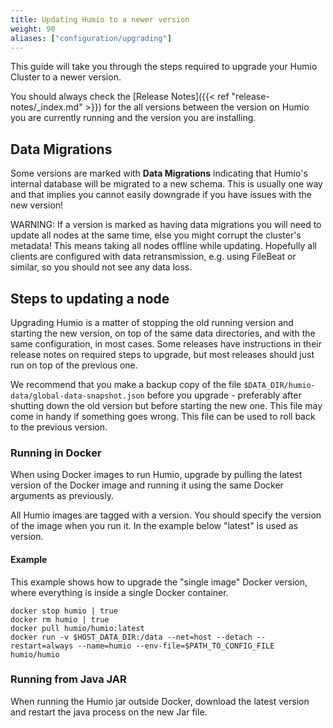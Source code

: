 ```yaml
---
title: Updating Humio to a newer version
weight: 90
aliases: ["configuration/upgrading"]
---
```


This guide will take you through the steps required to upgrade your Humio Cluster
to a newer version.

You should always check the [Release Notes]({{< ref "release-notes/_index.md" >}})
for the all versions between the version on Humio you are currently running
and the version you are installing.

## Data Migrations

Some versions are marked with __Data Migrations__ indicating that Humio's
internal database will be migrated to a new schema. This is usually one way
and that implies you cannot easily downgrade if you have issues with the new
version!

WARNING: If a version is marked as having data migrations you will need to update all nodes
at the same time, else you might corrupt the cluster's metadata!
This means taking all nodes offline while updating. Hopefully all clients are configured
with data retransmission, e.g. using FileBeat or similar, so you should not see any data loss.

## Steps to updating a node

Upgrading Humio is a matter of stopping the old running version and
starting the new version, on top of the same data directories, and
with the same configuration, in most cases. Some releases have
instructions in their release notes on required steps to upgrade, but
most releases should just run on top of the previous one.

We recommend that you make a backup copy of the file `$DATA_DIR/humio-data/global-data-snapshot.json`
before you upgrade - preferably after shutting down the old version but before starting the new one.
This file may come in handy if something goes wrong.
This file can be used to roll back to the previous version.

### Running in Docker

When using Docker images to run Humio, upgrade by pulling the latest
version of the Docker image and running it using the same Docker
arguments as previously.

All Humio images are tagged with a version. You should specify the version
of the image when you run it. In the example below "latest" is used as version.

#### Example

This example shows how to upgrade the "single image" Docker version,
where everything is inside a single Docker container.

```shell
docker stop humio | true
docker rm humio | true
docker pull humio/humio:latest
docker run -v $HOST_DATA_DIR:/data --net=host --detach --restart=always --name=humio --env-file=$PATH_TO_CONFIG_FILE humio/humio
```

### Running from Java JAR

When running the Humio jar outside Docker, download the latest version and
restart the java process on the new Jar file.
